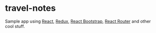 # travel-notes
Sample app using [React](https://facebook.github.io/react/), [Redux](https://github.com/rackt/redux), [React Bootstrap](https://react-bootstrap.github.io/), [React Router](https://github.com/rackt/react-router) and other cool stuff.
